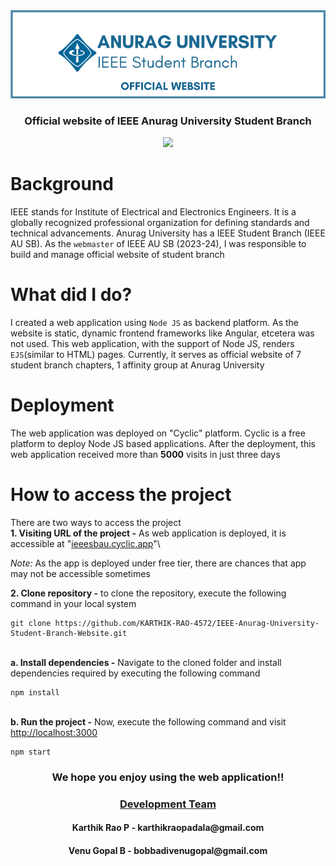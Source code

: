 <div align="center">
  <picture>
    <img alt="IEEE AU SB Logo" src="https://github.com/KARTHIK-RAO-4572/GitHub-Images/blob/main/IEEE_AU_SB_Website_GitHub_Logo.png?raw=true">
  </picture>

### Official website of IEEE Anurag University Student Branch

![](https://i.ibb.co/sJ7RhGG/image-41.png)

</div>

# Background
IEEE stands for Institute of Electrical and Electronics Engineers. It is a globally recognized professional organization for defining standards and technical advancements. Anurag University has a IEEE Student Branch (IEEE AU SB). As the `webmaster` of IEEE AU SB (2023-24), I was responsible to build and manage official website of student branch

# What did I do?
I created a web application using ```Node JS``` as backend platform. As the website is static, dynamic frontend frameworks like Angular, etcetera was not used. This web application, with the support of Node JS, renders ```EJS```(similar to HTML) pages. Currently, it serves as official website of 7 student branch chapters, 1 affinity group at Anurag University

# Deployment
The web application was deployed on "Cyclic" platform. Cyclic is a free platform to deploy Node JS based applications. After the deployment, this web application received more than **5000** visits in just three days

# How to access the project
There are two ways to access the project\
**1. Visiting URL of the project -** As web application is deployed, it is accessible at "[ieeesbau.cyclic.app](https://ieeesbau.cyclic.app)"\

*Note:* As the app is deployed under free tier, there are chances that app may not be accessible sometimes

**2. Clone repository -** to clone the repository, execute the following command in your local system
```
git clone https://github.com/KARTHIK-RAO-4572/IEEE-Anurag-University-Student-Branch-Website.git
```
\
**a. Install dependencies -** Navigate to the cloned folder and install dependencies required by executing the following command
```
npm install
```
\
**b. Run the project -** Now, execute the following command and visit [http://localhost:3000](http://localhost:3000)
```
npm start
```

<div align="center">
  <h3>We hope you enjoy using the web application!!</h3>

<h3 ><u>Development Team</u></h3>
<h4 >Karthik Rao P - karthikraopadala@gmail.com</h4>
<h4 >Venu Gopal B - bobbadivenugopal@gmail.com</h4>


</div>